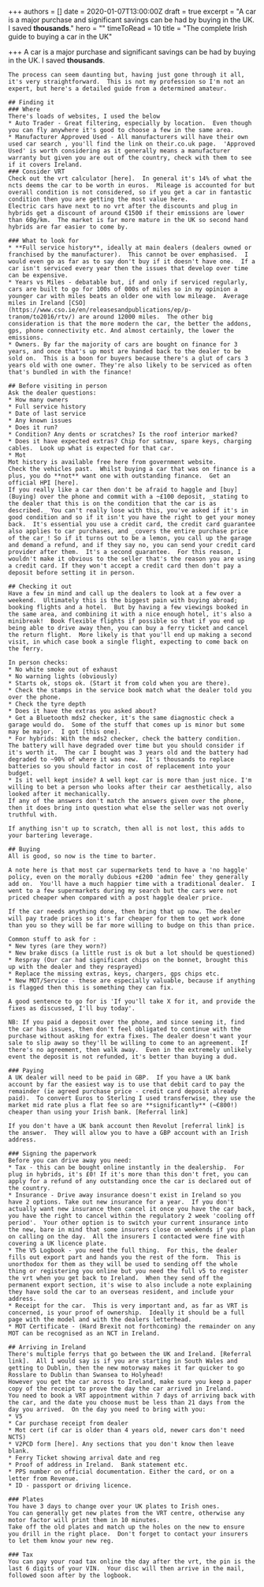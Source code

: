 +++
authors = []
date = 2020-01-07T13:00:00Z
draft = true
excerpt = "A car is a major purchase and significant savings can be had by buying in the UK.  I saved **thousands**."
hero = ""
timeToRead = 10
title = "The complete Irish guide to buying a car in the UK"

+++
    A car is a major purchase and significant savings can be had by buying in the UK.  I saved **thousands**.
    
    The process can seem daunting but, having just gone through it all, it's very straightforward.  This is not my profession so I'm not an expert, but here's a detailed guide from a determined amateur.  
    
    ## Finding it
    ### Where
    There's loads of websites, I used the below
    * Auto Trader - Great filtering, especially by location.  Even though you can fly anywhere it's good to choose a few in the same area.
    * Manufacturer Approved Used - All manufacturers will have their own used car search , you'll find the link on their.co.uk page.  'Approved Used' is worth considering as it generally means a manufacturer warranty but given you are out of the country, check with them to see if it covers Ireland.
    ### Consider VRT
    Check out the vrt calculator [here].  In general it's 14% of what the ncts deems the car to be worth in euros.  Mileage is accounted for but overall condition is not considered, so if you get a car in fantastic condition then you are getting the most value here.
    Electric cars have next to no vrt after the discounts and plug in hybrids get a discount of around €1500 if their emissions are lower than 60g/km.  The market is far more mature in the UK so second hand hybrids are far easier to come by.
    
    ### What to look for 
    * **Full service history**, ideally at main dealers (dealers owned or franchised by the manufacturer).  This cannot be over emphasised.  I would even go as far as to say don't buy if it doesn't have one.  If a car isn't serviced every year then the issues that develop over time can be expensive.
    * Years vs Miles - debatable but, if and only if serviced regularly, cars are built to go for 100s of 000s of miles so in my opinion a younger car with miles beats an older one with low mileage.  Average miles in Ireland [CSO](https://www.cso.ie/en/releasesandpublications/ep/p-tranom/to2016/rtv/) are around 12000 miles.  The other big consideration is that the more modern the car, the better the addons, gps, phone connectivity etc. And almost certainly, the lower the emissions.
    * Owners. By far the majority of cars are bought on finance for 3 years, and once that's up most are handed back to the dealer to be sold on.  This is a boon for buyers because there's a glut of cars 3 years old with one owner. They're also likely to be serviced as often that's bundled in with the finance!
    
    ## Before visiting in person
    Ask the dealer questions:
    * How many owners 
    * Full service history
    * Date of last service
    * Any known issues
    * Does it run?
    * Condition? Any dents or scratches? Is the roof interior marked?
    * Does it have expected extras? Chip for satnav, spare keys, charging cables.  Look up what is expected for that car.
    * Mot
    Mot history is available free here from government website.
    Check the vehicles past.  Whilst buying a car that was on finance is a plus, you do **not** want one with outstanding finance.  Get an official HPI [here].
    If you really like a car then don't be afraid to haggle and [buy](Buying) over the phone and commit with a ~£100 deposit, _stating to the dealer that this is on the condition that the car is as described._ You can't really lose with this, you've asked if it's in good condition and so if it isn't you have the right to get your money back.  It's essential you use a credit card, the credit card guarantee also applies to car purchases, and _covers the entire purchase price of the car_! So if it turns out to be a lemon, you call up the garage and demand a refund, and if they say no, you can send your credit card provider after them.  It's a second guarantee.  For this reason, I wouldn't make it obvious to the seller that's the reason you are using a credit card. If they won't accept a credit card then don't pay a deposit before setting it in person.
    
    ## Checking it out 
    Have a few in mind and call up the dealers to look at a few over a weekend.  Ultimately this is the biggest pain with buying abroad; booking flights and a hotel.  But by having a few viewings booked in the same area, and combining it with a nice enough hotel, it's also a minibreak!  Book flexible flights if possible so that if you end up being able to drive away then, you can buy a ferry ticket and cancel the return flight.  More likely is that you'll end up making a second visit, in which case book a single flight, expecting to come back on the ferry.
    
    In person checks:
    * No white smoke out of exhaust
    * No warning lights (obviously)
    * Starts ok, stops ok. (Start it from cold when you are there).
    * Check the stamps in the service book match what the dealer told you over the phone.
    * Check the tyre depth 
    * Does it have the extras you asked about?
    * Get a Bluetooth mds2 checker, it's the same diagnostic check a garage would do.  Some of the stuff that comes up is minor but some may be major.  I got [this one].
    * For hybrids: With the mds2 checker, check the battery condition.  The battery will have degraded over time but you should consider if it's worth it.  The car I bought was 3 years old and the battery had degraded to ~90% of where it was new.  It's thousands to replace batteries so you should factor in cost of replacement into your budget.
    * Is it well kept inside? A well kept car is more than just nice. I'm willing to bet a person who looks after their car aesthetically, also looked after it mechanically.
    If any of the answers don't match the answers given over the phone, then it does bring into question what else the seller was not overly truthful with.
    
    If anything isn't up to scratch, then all is not lost, this adds to your bartering leverage.
    
    ## Buying
    All is good, so now is the time to barter.
    
    A note here is that most car supermarkets tend to have a 'no haggle' policy, even on the morally dubious +£200 'admin fee' they generally add on.  You'll have a much happier time with a traditional dealer.  I went to a few supermarkets during my search but the cars were not priced cheaper when compared with a post haggle dealer price.
    
    If the car needs anything done, then bring that up now. The dealer will pay trade prices so it's far cheaper for them to get work done than you so they will be far more willing to budge on this than price.
    
    Common stuff to ask for :
    * New tyres (are they worn?)
    * New brake discs (a little rust is ok but a lot should be questioned)
    * Respray (Our car had significant chips on the bonnet, brought this up with the dealer and they resprayed)
    * Replace the missing extras, keys, chargers, gps chips etc.
    * New MOT/Service - these are especially valuable, because if anything is flagged then this is something they can fix.
    
    A good sentence to go for is 'If you'll take X for it, and provide the fixes as discussed, I'll buy today'.
    
    NB: If you paid a deposit over the phone, and since seeing it, find the car has issues, then don't feel obligated to continue with the purchase without asking for extra fixes. The dealer doesn't want your sale to slip away so they'll be willing to come to an agreement.  If there's no agreement, then walk away.  Even in the extremely unlikely event the deposit is not refunded, it's better than buying a dud.
    
    ### Paying
    A UK dealer will need to be paid in GBP.  If you have a UK bank account by far the easiest way is to use that debit card to pay the remainder (ie agreed purchase price - credit card deposit already paid).  To convert Euros to Sterling I used transferwise, they use the market mid rate plus a flat fee so are **significantly** (~€800!) cheaper than using your Irish bank. [Referral link]
    
    If you don't have a UK bank account then Revolut [referral link] is the answer.  They will allow you to have a GBP account with an Irish address.
    
    ### Signing the paperwork
    Before you can drive away you need:
    * Tax - this can be bought online instantly in the dealership.  For plug in hybrids, it's £0! If it's more than this don't fret, you can apply for a refund of any outstanding once the car is declared out of the country.
    * Insurance - Drive away insurance doesn't exist in Ireland so you have 2 options. Take out new insurance for a year.  If you don't actually want new insurance then cancel it once you have the car back, you have the right to cancel within the regulatory 2 week 'cooling off period'.  Your other option is to switch your current insurance into the new, bare in mind that some insurers close on weekends if you plan on calling on the day.  All the insurers I contacted were fine with covering a UK licence plate.
    * The V5 Logbook - you need the full thing.  For this, the dealer fills out export part and hands you the rest of the form.  This is unorthodox for them as they will be used to sending off the whole thing or registering you online but you need the full v5 to register the vrt when you get back to Ireland.  When they send off the permanent export section, it's wise to also include a note explaining they have sold the car to an overseas resident, and include your address.
    * Receipt for the car.  This is very important and, as far as VRT is concerned, is your proof of ownership.  Ideally it should be a full page with the model and with the dealers letterhead.
    * MOT Certificate - (Hard Brexit not forthcoming) the remainder on any MOT can be recognised as an NCT in Ireland.
    
    ## Arriving in Ireland
    There's multiple ferrys that go between the UK and Ireland. [Referral link].  All I would say is if you are starting in South Wales and getting to Dublin, then the new motorway makes it far quicker to go Rosslare to Dublin than Swansea to Holyhead!
    However you get the car across to Ireland, make sure you keep a paper copy of the receipt to prove the day the car arrived in Ireland.
    You need to book a VRT appointment within 7 days of arriving back with the car, and the date you choose must be less than 21 days from the day you arrived.  On the day you need to bring with you:
    * V5
    * Car purchase receipt from dealer
    * Mot cert (if car is older than 4 years old, newer cars don't need NCTS)
    * V2PCD form [here]. Any sections that you don't know then leave blank.
    * Ferry Ticket showing arrival date and reg
    * Proof of address in Ireland.  Bank statement etc.
    * PPS number on official documentation. Either the card, or on a letter from Revenue.
    * ID - passport or driving licence.
    
    ### Plates
    You have 3 days to change over your UK plates to Irish ones.
    You can generally get new plates from the VRT centre, otherwise any motor factor will print them in 10 minutes.
    Take off the old plates and match up the holes on the new to ensure you drill in the right place.  Don't forget to contact your insurers to let them know your new reg.
    
    ### Tax
    You can pay your road tax online the day after the vrt, the pin is the last 6 digits of your VIN.  Your disc will then arrive in the mail, followed soon after by the logbook.
    